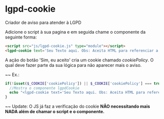 # lgpd-cookie
Criador de aviso para atender à LGPD

Adicione o script à sua pagina e em seguida chame o componente da seguinte forma:

```html
<script src="js/lgpd-cookie.js" type="module"></script>
<lgpd-cookie text='Seu Texto aqui. Obs: Aceita HTML para referenciar a politica de privacidade' />
```
  
A ação do botão 'Sim, eu aceito' cria um cookie chamado *cookiePolicy*. O qual deve fazer parte da sua lógica para não aparecer mais o aviso.

~~
Ex.:
```php
if(!isset($_COOKIE['cookiePolicy']) || $_COOKIE['cookiePolicy'] === true ) {
  //Mostra o componente lgpdCookie
  echo "<lgpd-cookie text='Seu Texto aqui. Obs: Aceita HTML para referenciar a politica de privacidade' />";
}
```
~~
Update: O JS já faz a verificação do cookie **NÃO necessitando mais NADA além de chamar o script e o componente.**
